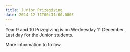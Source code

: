 ```yaml
---
title: Junior Prizegiving
date: 2024-12-11T00:11:00.000Z
---
```

Year 9 and 10 Prizegiving is on Wednesday 11 December.  
Last day for the Junior students.

More information to follow.

